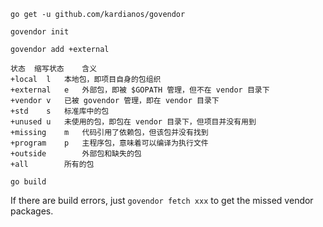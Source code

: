 ```
go get -u github.com/kardianos/govendor
```
```
govendor init
```

```
govendor add +external
```

```
状态	缩写状态	含义
+local	l	本地包，即项目自身的包组织
+external	e	外部包，即被 $GOPATH 管理，但不在 vendor 目录下
+vendor	v	已被 govendor 管理，即在 vendor 目录下
+std	s	标准库中的包
+unused	u	未使用的包，即包在 vendor 目录下，但项目并没有用到
+missing	m	代码引用了依赖包，但该包并没有找到
+program	p	主程序包，意味着可以编译为执行文件
+outside		外部包和缺失的包
+all		所有的包
```

```
go build
```

If there are build errors, just `govendor fetch xxx` to get the missed vendor packages.


